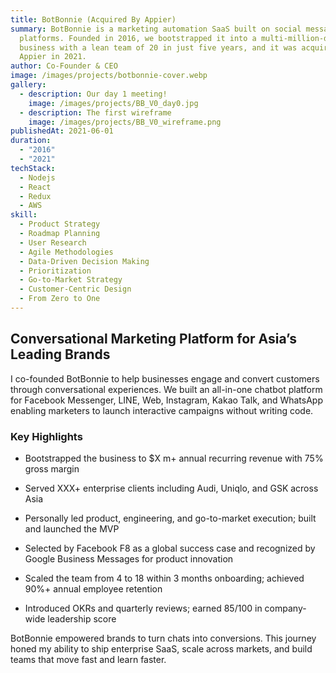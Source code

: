 ```yaml
---
title: BotBonnie (Acquired By Appier)
summary: BotBonnie is a marketing automation SaaS built on social messaging
  platforms. Founded in 2016, we bootstrapped it into a multi-million-dollar
  business with a lean team of 20 in just five years, and it was acquired by
  Appier in 2021.
author: Co-Founder & CEO
image: /images/projects/botbonnie-cover.webp
gallery:
  - description: Our day 1 meeting!
    image: /images/projects/BB_V0_day0.jpg
  - description: The first wireframe
    image: /images/projects/BB_V0_wireframe.png
publishedAt: 2021-06-01
duration:
  - "2016"
  - "2021"
techStack:
  - Nodejs
  - React
  - Redux
  - AWS
skill:
  - Product Strategy
  - Roadmap Planning
  - User Research
  - Agile Methodologies
  - Data-Driven Decision Making
  - Prioritization
  - Go-to-Market Strategy
  - Customer-Centric Design
  - From Zero to One
---
```

## **Conversational Marketing Platform for Asia’s Leading Brands**

I co-founded BotBonnie to help businesses engage and convert customers through conversational experiences. We built an all-in-one chatbot platform for Facebook Messenger, LINE, Web, Instagram, Kakao Talk, and WhatsApp enabling marketers to launch interactive campaigns without writing code.

### **Key Highlights**

*   Bootstrapped the business to $X m+ annual recurring revenue with 75% gross margin
    
*   Served XXX+ enterprise clients including Audi, Uniqlo, and GSK across Asia
    
*   Personally led product, engineering, and go-to-market execution; built and launched the MVP
    
*   Selected by Facebook F8 as a global success case and recognized by Google Business Messages for product innovation
    
*   Scaled the team from 4 to 18 within 3 months onboarding; achieved 90%+ annual employee retention
    
*   Introduced OKRs and quarterly reviews; earned 85/100 in company-wide leadership score
    

BotBonnie empowered brands to turn chats into conversions. This journey honed my ability to ship enterprise SaaS, scale across markets, and build teams that move fast and learn faster.